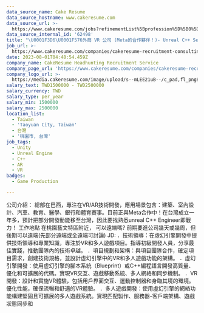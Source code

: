```yaml
---
data_source_name: Cake Resume
data_source_hostname: www.cakeresume.com
data_source_url: >-
  https://www.cakeresume.com/jobs?refinementList%5Bprofession%5D%5B0%5D=game-production&range%5Bsalary_range%5D%5Bmin%5D=100000
data_source_internal_id: '62498'
title: "\U0001F3D6️\U0001F576️外商 VR 公司 (Meta的合作夥伴！)- Unreal C++ Senior Engineer -TL"
job_url: >-
  https://www.cakeresume.com/companies/cakeresume-recruitment-consulting/jobs/887fd3
date: 2023-08-01T04:48:54.459Z
company_name: CakeResume Headhunting Recruitment Service
company_page_url: 'https://www.cakeresume.com/companies/cakeresume-recruitment-consulting'
company_logo_url: >-
  https://media.cakeresume.com/image/upload/s--mLEE21uB--/c_pad,fl_png8,h_200,w_200/v1620881212/vdbipassrdfr8omwzeq6.png
salary_text: TWD1500000 - TWD2500000
salary_currency: TWD
salary_type: per_year
salary_min: 1500000
salary_max: 2500000
location_list:
  - Taiwan
  - 'Taoyuan City, Taiwan'
  - 台灣
  - '桃園市, 台灣'
job_tags:
  - Unity
  - Unreal Engine
  - C++
  - AR
  - VR
badges:
  - Game Production

---
```


公司介紹： 總部在巴西，專注在VR/AR技術開發，應用場景包含：建築、室內設計、汽車、教育、醫學、銀行和體育賽事。目前正與Meta合作中！在台灣成立一年多，預計把部分開發動能移至台灣，因此要找熟悉unreal C++ Engineer即戰力！ 工作地點 在桃園藝文特區附近， 可以遠端嗎? 前期要進公司幾天或幾周，但後期可以遠端(先部分遠端或全遠端可討論) JD: ．技術領導：在虛幻引擎開發中提供技術領導和專業知識，專注於VR和多人遊戲項目。指導初級開發人員，分享最佳實踐，推動團隊內的技術卓越。 ．項目規劃和架構：與項目團隊合作，確定項目需求，創建技術規格，並設計虛幻引擎中的VR和多人遊戲功能的架構。 ．虛幻引擎開發：使用虛幻引擎的腳本系統（Blueprint）或C++編程語言開發高質量、優化和可擴展的代碼。實現VR交互、遊戲移動系統、多人網絡和同步機制。 ．VR開發：設計和實施VR體驗，包括用戶界面交互、運動控制器和身臨其境的環境。優化性能，確保流暢和舒適的VR體驗。 ．多人遊戲開發：使用虛幻引擎的網絡功能構建堅固且可擴展的多人遊戲系統。實現匹配製作、服務器-客戶端架構、遊戲狀態同步和